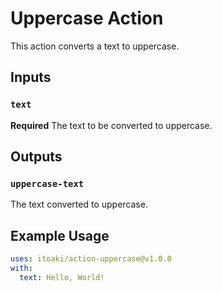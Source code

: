 # Uppercase Action

This action converts a text to uppercase.

## Inputs

### `text`

**Required** The text to be converted to uppercase.

## Outputs

### `uppercase-text`

The text converted to uppercase.

## Example Usage

```yaml
uses: itoaki/action-uppercase@v1.0.0
with:
  text: Hello, World!
```
